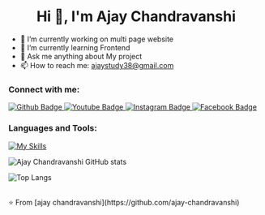 <h1 align="center">Hi 👋, I'm Ajay Chandravanshi</h1>

- 🔭 I’m currently working on multi page website
- 🌱 I’m currently learning Frontend
- 💬 Ask me anything about My project 
- 📫 How to reach me: ajaystudy38@gmail.com

  
### Connect with me:
<div id="badges">
  <a href="https://github.com/ajay-chandravanshi">
    <img src="https://img.shields.io/badge/Github-white?style=for-the-badge&logo=Github&logoColor=black" alt="Github Badge"/>
  </a>
  <a href="https://youtube.com/@ajayvlogs06?si=td55tsYhzyNGaNKi">
    <img src="https://img.shields.io/badge/YouTube-red?style=for-the-badge&logo=youtube&logoColor=white" alt="Youtube Badge"/>
  </a>
   <a href="https://www.instagram.com/_ll.ajay.ll_/">
    <img src="https://img.shields.io/badge/Instagram-purple?style=for-the-badge&logo=instagram&logoColor=white" alt="Instagram Badge"/>
  </a>
   <a href="https://www.facebook.com/profile.php?id=61564276943666">
    <img src="https://img.shields.io/badge/Facebook-blue?style=for-the-badge&logo=facebook&logoColor=white" alt="Facebook Badge"/>
  </a>
<!--    <a href="https://twitter.com/axiftaj">
    <img src="https://img.shields.io/badge/Twitter-blue?style=for-the-badge&logo=twitter&logoColor=white" alt="Twitter Badge"/>
  </a> -->
</div>

### Languages and Tools:
[![My Skills](https://skillicons.dev/icons?i=flutter,dart,firebase,github,git,postman,figma,xd&perline=5)](https://skillicons.dev)

![Ajay Chandravanshi GitHub stats](https://github-readme-stats.vercel.app/api?username=ajay-chandravanshi&show_icons=true&theme=dark)

![Top Langs](https://github-readme-stats.vercel.app/api/top-langs/?username=axiftaj&theme=dark)


<br>
⭐️ From [ajay chandravanshi](https://github.com/ajay-chandravanshi)
